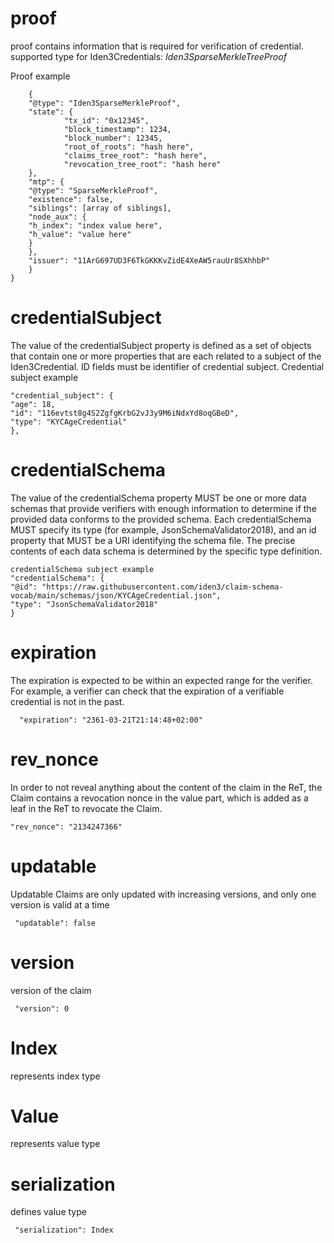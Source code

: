 [comment]: <> (_[proof]&# 40;# _proof&# 41;_)

# proof

proof contains information that is required for verification of credential.
supported type for Iden3Credentials: _Iden3SparseMerkleTreeProof_

Proof example   
```
    {
    "@type": "Iden3SparseMerkleProof",
    "state": {
            "tx_id": "0x12345",
            "block_timestamp": 1234,
            "block_number": 12345,
            "root_of_roots": "hash here",
            "claims_tree_root": "hash here",
            "revocation_tree_root": "hash here"
    },
    "mtp": {
    "@type": "SparseMerkleProof",
    "existence": false,
    "siblings": [array of siblings],
    "node_aux": {
    "h_index": "index value here",
    "h_value": "value here"
    }
    },
    "issuer": "11ArG697UD3F6TkGKKKvZidE4XeAW5rauUr8SXhhbP"
    }
}
```
# credentialSubject

The value of the credentialSubject property is defined as a set of objects that contain one or more properties that are each related to a subject of the Iden3Credential. ID fields must be identifier of credential subject. 
Credential subject example

```
"credential_subject": {
"age": 18,
"id": "116evtst8g4S2ZgfgKrbG2vJ3y9M6iNdxYd8oqGBeD",
"type": "KYCAgeCredential"
},
```
# credentialSchema
The value of the credentialSchema property MUST be one or more data schemas that provide verifiers with enough information to determine if the provided data conforms to the provided schema. 
Each credentialSchema MUST specify its type (for example, JsonSchemaValidator2018), and an id property that MUST be a URI identifying the schema file. The precise contents of each data schema is determined by the specific type definition.

```
credentialSchema subject example
"credentialSchema": {
"@id": "https://raw.githubusercontent.com/iden3/claim-schema-vocab/main/schemas/json/KYCAgeCredential.json",
"type": "JsonSchemaValidator2018"
}
```

# expiration

The expiration is expected to be within an expected range for the verifier. For example, a verifier can check that the expiration of a verifiable credential is not in the past.
```
  "expiration": "2361-03-21T21:14:48+02:00"
```

# rev_nonce
In order to not reveal anything about the content of the claim in the ReT, the Claim contains a revocation nonce in the value part, which is added as a leaf in the ReT to revocate the Claim.
```
"rev_nonce": "2134247366"
```

# updatable

Updatable Claims are only updated with increasing versions, and only one version is valid at a time
```
 "updatable": false
```


# version
version of the claim
```
 "version": 0
```
# Index
represents index type

# Value
represents value type

# serialization

defines value type

```
 "serialization": Index
```
